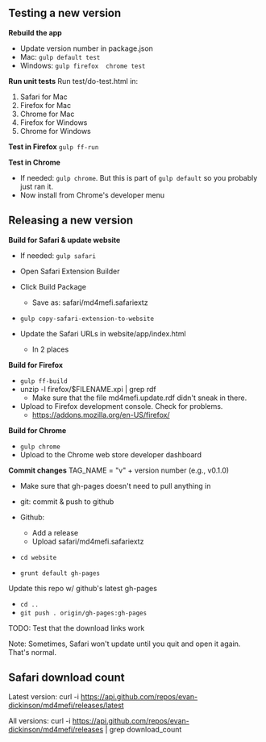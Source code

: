 Testing a new version
---------------------
**Rebuild the app**
* Update version number in package.json
* Mac: `gulp default test`
* Windows: `gulp firefox  chrome test`

**Run unit tests**
Run test/do-test.html in:
1. Safari for Mac
2. Firefox for Mac
3. Chrome for Mac
4. Firefox for Windows
5. Chrome for Windows

**Test in Firefox**
`gulp ff-run`

**Test in Chrome**
* If needed: `gulp chrome`. But this is part of `gulp default` so you probably just ran it.
* Now install from Chrome's developer menu

Releasing a new version
-----------------------
**Build for Safari & update website**
* If needed: `gulp safari`

* Open Safari Extension Builder
* Click Build Package
    - Save as: safari/md4mefi.safariextz

* `gulp copy-safari-extension-to-website`
* Update the Safari URLs in website/app/index.html
    - In 2 places

**Build for Firefox**
* `gulp ff-build`
* unzip -l firefox/$FILENAME.xpi | grep rdf
    - Make sure that the file md4mefi.update.rdf didn't sneak in there.
* Upload to Firefox development console. Check for problems.
    - https://addons.mozilla.org/en-US/firefox/

**Build for Chrome**
* `gulp chrome`
* Upload to the Chrome web store developer dashboard

**Commit changes**
TAG_NAME = "v" + version number (e.g., v0.1.0)

* Make sure that gh-pages doesn't need to pull anything in

* git: commit & push to github
* Github: 
    - Add a release
    - Upload safari/md4mefi.safariextz

* `cd website`
* `grunt default gh-pages`

Update this repo w/ github's latest gh-pages
* `cd ..`
* `git push . origin/gh-pages:gh-pages`

TODO: Test that the download links work

Note: Sometimes, Safari won't update until you quit and open it again. That's normal.

Safari download count
---------------------
Latest version: 
curl -i https://api.github.com/repos/evan-dickinson/md4mefi/releases/latest


All versions:
curl -i https://api.github.com/repos/evan-dickinson/md4mefi/releases | grep download_count



